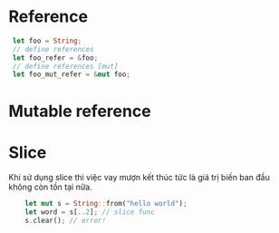 # Reference 
``` rust
 let foo = String;
 // define references 
 let foo_refer = &foo;
 // define references [mut]
 let foo_mut_refer = &mut foo;
```

# Mutable reference
# Slice
Khi sử dụng slice thì việc vay mượn kết thúc tức là giá trị biến ban đầu không còn tồn tại nữa.
``` rust
    let mut s = String::from("hello world");
    let word = s[..2]; // slice func
    s.clear(); // error!
```